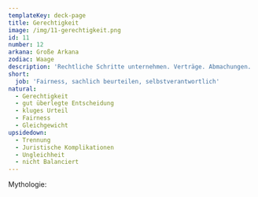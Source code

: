 ```yaml
---
templateKey: deck-page
title: Gerechtigkeit
image: /img/11-gerechtigkeit.png
id: 11
number: 12
arkana: Große Arkana
zodiac: Waage
description: 'Rechtliche Schritte unternehmen. Verträge. Abmachungen. '
short:
  job: 'Fairness, sachlich beurteilen, selbstverantwortlich'
natural:
  - Gerechtigkeit
  - gut überlegte Entscheidung
  - kluges Urteil
  - Fairness
  - Gleichgewicht
upsidedown:
  - Trennung
  - Juristische Komplikationen
  - Ungleichheit
  - nicht Balanciert
---
```

Mythologie:
